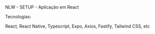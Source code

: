 NLW - SETUP - Aplicação em React

Tecnologias:

React, React Native, Typescript, Expo, Axios, Fastify, Tailwind CSS, etc
